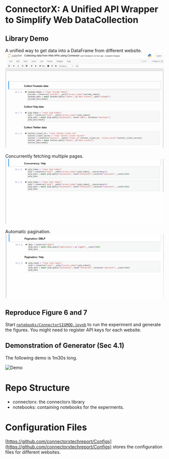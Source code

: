 # ConnectorX: A Unified API Wrapper to Simplify Web DataCollection

## Library Demo

A unified way to get data into a DataFrame from different website.
![](connector_main.gif)

Concurrently fetching multiple pages.
![](connector_concurrency.gif)

Automatic pagination.
![](connector_pagination.gif)

## Reproduce Figure 6 and 7

Start [`notebooks/ConnectorSIGMOD.ipynb`](notebooks/ConnectorSIGMOD.ipynb) to run the experiment
and generate the figures. You might need to register API keys for each website.

## Demonstration of Generator (Sec 4.1)

The following demo is 1m30s long.

![Demo](ConnectorX%20SIGMOD.gif)

# Repo Structure

- connectorx: the connectorx library
- notebooks: containing notebooks for the experments.

# Configuration Files

[https://github.com/connectorxtechreport/Configs](https://github.com/connectorxtechreport/Configs)
stores the configuration files for different websites.

